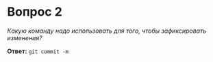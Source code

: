 # Вопрос 2

*Какую команду надо использовать для того, чтобы зафиксировать изменения?*

**Ответ:** `git commit -m`